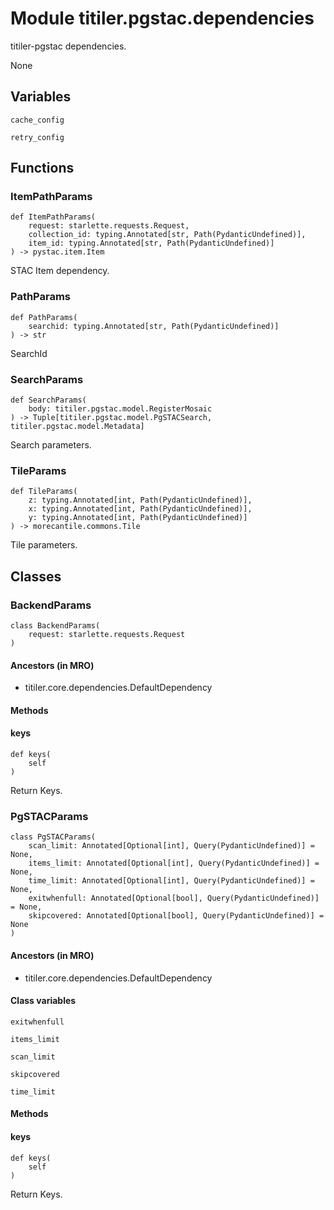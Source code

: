 # Module titiler.pgstac.dependencies

titiler-pgstac dependencies.

None

## Variables

```python3
cache_config
```

```python3
retry_config
```

## Functions

    
### ItemPathParams

```python3
def ItemPathParams(
    request: starlette.requests.Request,
    collection_id: typing.Annotated[str, Path(PydanticUndefined)],
    item_id: typing.Annotated[str, Path(PydanticUndefined)]
) -> pystac.item.Item
```

    
STAC Item dependency.

    
### PathParams

```python3
def PathParams(
    searchid: typing.Annotated[str, Path(PydanticUndefined)]
) -> str
```

    
SearchId

    
### SearchParams

```python3
def SearchParams(
    body: titiler.pgstac.model.RegisterMosaic
) -> Tuple[titiler.pgstac.model.PgSTACSearch, titiler.pgstac.model.Metadata]
```

    
Search parameters.

    
### TileParams

```python3
def TileParams(
    z: typing.Annotated[int, Path(PydanticUndefined)],
    x: typing.Annotated[int, Path(PydanticUndefined)],
    y: typing.Annotated[int, Path(PydanticUndefined)]
) -> morecantile.commons.Tile
```

    
Tile parameters.

## Classes

### BackendParams

```python3
class BackendParams(
    request: starlette.requests.Request
)
```

#### Ancestors (in MRO)

* titiler.core.dependencies.DefaultDependency

#### Methods

    
#### keys

```python3
def keys(
    self
)
```

    
Return Keys.

### PgSTACParams

```python3
class PgSTACParams(
    scan_limit: Annotated[Optional[int], Query(PydanticUndefined)] = None,
    items_limit: Annotated[Optional[int], Query(PydanticUndefined)] = None,
    time_limit: Annotated[Optional[int], Query(PydanticUndefined)] = None,
    exitwhenfull: Annotated[Optional[bool], Query(PydanticUndefined)] = None,
    skipcovered: Annotated[Optional[bool], Query(PydanticUndefined)] = None
)
```

#### Ancestors (in MRO)

* titiler.core.dependencies.DefaultDependency

#### Class variables

```python3
exitwhenfull
```

```python3
items_limit
```

```python3
scan_limit
```

```python3
skipcovered
```

```python3
time_limit
```

#### Methods

    
#### keys

```python3
def keys(
    self
)
```

    
Return Keys.